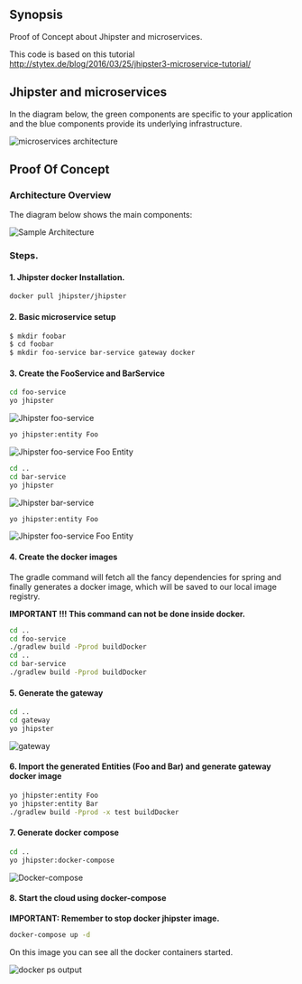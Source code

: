 ## Synopsis

Proof of Concept about Jhipster and microservices.

This code is based on this tutorial http://stytex.de/blog/2016/03/25/jhipster3-microservice-tutorial/


## Jhipster and microservices

In the diagram below, the green components are specific to your application and the blue components provide its underlying infrastructure.

![microservices architecture](https://jhipster.github.io/images/microservices_architecture_2.png)


## Proof Of Concept

### Architecture Overview

The diagram below shows the main components:

![Sample Architecture ](https://dl.dropboxusercontent.com/u/945696/jhipster-microservices-poc/jhipster-microservices-poc.png)

### Steps.
#### 1. Jhipster docker Installation.

``` bash
docker pull jhipster/jhipster
```

#### 2. Basic microservice setup

``` bash
$ mkdir foobar
$ cd foobar
$ mkdir foo-service bar-service gateway docker
```
#### 3. Create the FooService and BarService

``` bash
cd foo-service
yo jhipster
```
![Jhipster foo-service](https://dl.dropboxusercontent.com/u/945696/jhipster-microservices-poc/foo-service.jpg)

``` bash
yo jhipster:entity Foo
```

![Jhipster foo-service Foo Entity](https://dl.dropboxusercontent.com/u/945696/jhipster-microservices-poc/foo-service-Entity-Foo.jpg)

``` bash
cd ..
cd bar-service
yo jhipster
```
![Jhipster bar-service](https://dl.dropboxusercontent.com/u/945696/jhipster-microservices-poc/bar-service.jpg)

``` bash
yo jhipster:entity Foo
```

![Jhipster foo-service Foo Entity](https://dl.dropboxusercontent.com/u/945696/jhipster-microservices-poc/bar-service-Entity-Bar.jpg)

#### 4. Create the docker images

The gradle command will fetch all the fancy dependencies for spring and finally generates a docker image, which will be saved to our local image registry.

__IMPORTANT !!! This command can not be done inside docker.__

``` bash
cd ..
cd foo-service
./gradlew build -Pprod buildDocker
cd ..
cd bar-service
./gradlew build -Pprod buildDocker
```
#### 5. Generate the gateway

``` bash
cd ..
cd gateway
yo jhipster
```
![gateway](https://dl.dropboxusercontent.com/u/945696/jhipster-microservices-poc/gateway.jpg)

#### 6. Import the generated Entities (Foo and Bar) and generate gateway docker image

``` bash
yo jhipster:entity Foo
yo jhipster:entity Bar
./gradlew build -Pprod -x test buildDocker
```

#### 7. Generate docker compose

``` bash
cd ..
yo jhipster:docker-compose
```

![Docker-compose](https://dl.dropboxusercontent.com/u/945696/jhipster-microservices-poc/docker-compose.jpg)

#### 8. Start the cloud using docker-compose

__IMPORTANT: Remember to stop docker jhipster image.__

``` bash
docker-compose up -d
```
On this image you can see all the docker containers started.

![docker ps output](https://dl.dropboxusercontent.com/u/945696/jhipster-microservices-poc/docker-ps-command.jpg)
